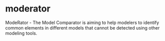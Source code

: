 # moderator
ModeRator - The Model Comparator is aiming to help modelers to identify common elements in different models that cannot be detected using other modeling tools.
